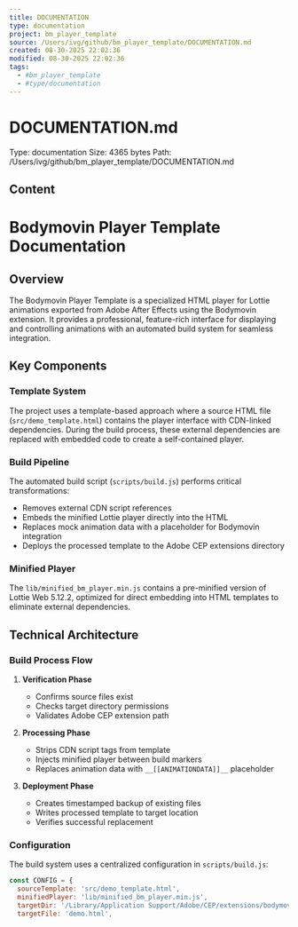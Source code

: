 ```yaml
---
title: DOCUMENTATION
type: documentation
project: bm_player_template
source: /Users/ivg/github/bm_player_template/DOCUMENTATION.md
created: 08-30-2025 22:02:36
modified: 08-30-2025 22:02:36
tags:
  - #bm_player_template
  - #type/documentation
---
```


# DOCUMENTATION.md

Type: documentation
Size: 4365 bytes
Path: /Users/ivg/github/bm_player_template/DOCUMENTATION.md

## Content

# Bodymovin Player Template Documentation

## Overview

The Bodymovin Player Template is a specialized HTML player for Lottie animations exported from Adobe After Effects using the Bodymovin extension. It provides a professional, feature-rich interface for displaying and controlling animations with an automated build system for seamless integration.

## Key Components

### Template System
The project uses a template-based approach where a source HTML file (`src/demo_template.html`) contains the player interface with CDN-linked dependencies. During the build process, these external dependencies are replaced with embedded code to create a self-contained player.

### Build Pipeline
The automated build script (`scripts/build.js`) performs critical transformations:
- Removes external CDN script references
- Embeds the minified Lottie player directly into the HTML
- Replaces mock animation data with a placeholder for Bodymovin integration
- Deploys the processed template to the Adobe CEP extensions directory

### Minified Player
The `lib/minified_bm_player.min.js` contains a pre-minified version of Lottie Web 5.12.2, optimized for direct embedding into HTML templates to eliminate external dependencies.

## Technical Architecture

### Build Process Flow

1. **Verification Phase**
   - Confirms source files exist
   - Checks target directory permissions
   - Validates Adobe CEP extension path

2. **Processing Phase**
   - Strips CDN script tags from template
   - Injects minified player between build markers
   - Replaces animation data with `__[[ANIMATIONDATA]]__` placeholder

3. **Deployment Phase**
   - Creates timestamped backup of existing files
   - Writes processed template to target location
   - Verifies successful replacement

### Configuration

The build system uses a centralized configuration in `scripts/build.js`:

```javascript
const CONFIG = {
  sourceTemplate: 'src/demo_template.html',
  minifiedPlayer: 'lib/minified_bm_player.min.js',
  targetDir: '/Library/Application Support/Adobe/CEP/extensions/bodymovin/assets/player/',
  targetFile: 'demo.html',